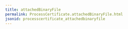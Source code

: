 ```yaml
---
title: attachedBinaryFile
permalink: ProcessCertificate.attachedBinaryFile.html
jsonid: processcertificate_attachedbinaryfile
---
```

